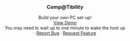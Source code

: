 <a id="readme-top"></a>

<br />
<div align="center">
  <h3 align="center">Comp@Tibility</h3>
  <p align="center">
    Build your own PC set-up!
    <br />
    <a href="https://comp-atibility-1.onrender.com/">View Demo</a>
    <br />
    You may need to wait up to one minute to wake the host up
    <br />
    &middot;
    <a href="">Report Bug</a>
    &middot;
    <a href="">Request Feature</a>
  </p>
</div>
